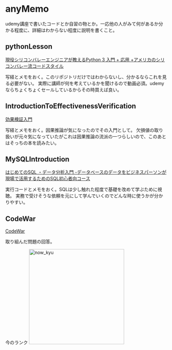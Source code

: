 # anyMemo 

udemy講座で書いたコードとか自習の物とか。一応他の人がみて何があるか分かる程度に、詳細はわからない程度に説明を書くこと。

## pythonLesson
[現役シリコンバレーエンジニアが教えるPython 3 入門 + 応用 +アメリカのシリコンバレー流コードスタイル](https://www.udemy.com/course/python-beginner/)

写経とメモをおく。このリポジトリだけではわからないし、分かるならこれを見る必要がない。
実際に講師が何を考えているかを聞けるので動画必須。udemyならちょくちょくセールしているからその時買えば良い。


## IntroductionToEffectivenessVerification
[効果検証入門](https://www.amazon.co.jp/%E5%8A%B9%E6%9E%9C%E6%A4%9C%E8%A8%BC%E5%85%A5%E9%96%80%E3%80%9C%E6%AD%A3%E3%81%97%E3%81%84%E6%AF%94%E8%BC%83%E3%81%AE%E3%81%9F%E3%82%81%E3%81%AE%E5%9B%A0%E6%9E%9C%E6%8E%A8%E8%AB%96-%E8%A8%88%E9%87%8F%E7%B5%8C%E6%B8%88%E5%AD%A6%E3%81%AE%E5%9F%BA%E7%A4%8E-%E5%AE%89%E4%BA%95-%E7%BF%94%E5%A4%AA/dp/4297111179)

写経とメモをおく。因果推論が気になったのでその入門として。
欠損値の取り扱いが元々気になっていたがこれは因果推論の流派の一つらしいので、このあとはそっちの本を読みたい。

## MySQLIntroduction
[はじめてのSQL ・データ分析入門 -データベースのデータをビジネスパーソンが現場で活用するためのSQL初心者向コース](https://www.udemy.com/course/standard-sql-for-beginners/)

実行コードとメモをおく。SQLは少し触れた程度で基礎を改めて学ぶために視聴。
実務で受けそうな依頼を元にして学んでいくのでどんな時に使うかが分かりやすい。

## CodeWar

[CodeWar](https://www.codewars.com/dashboard)

取り組んだ問題の回答。

今のランク
<img width="297" alt="now_kyu" src="https://user-images.githubusercontent.com/59816595/97956087-1c0bfd80-1deb-11eb-98c6-4d4cccfbfbce.png">
